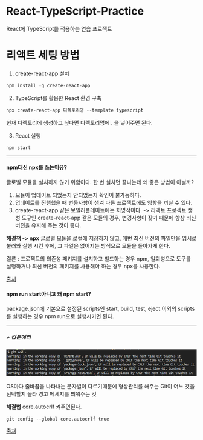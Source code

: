 # React-TypeScript-Practice

React에 TypeScript를 적용하는 연습 프로젝트

# 리액트 세팅 방법

1. create-react-app 설치

```ts
npm install -g create-react-app
```

2. TypeScript를 활용한 React 환경 구축

```ts
npx create-react-app 디렉토리명 --template typescript
```

현재 디렉토리에 생성하고 싶다면 디렉토리명에 . 을 넣어주면 된다.

3. React 실행

```
npm start
```

---

#### npm대신 npx를 쓰는이유?

글로벌 모듈을 설치하지 않기 위함이다. 한 번 설치면 끝나는데 왜 좋은 방법이 아닐까?

1. 모듈이 업데이트 되었는지 안되었는지 확인이 불가능하다.
2. 업데이트를 진행했을 때 변동사항이 생겨 다른 프로젝트에도 영향을 끼칠 수 있다.
3. create-react-app 같은 보일러플레이트에는 치명적이다.
   -> 리액트 프로젝트 생성 도구인 create-react-app 같은 모듈의 경우, 변경사항이 잦기 때문에 항상 최신 버전을 유지해 주는 것이 좋다.

**해결책 -> npx**
글로벌 모듈을 로컬에 저장하지 않고, 매번 최신 버전의 파일만을 임시로 불러와 실행 시킨 후에, 그 파일은 없어지는 방식으로 모듈을 돌아가게 한다.

결론 : 프로젝트의 의존성 패키지를 설치하고 빌드하는 경우 npm, 일회성으로 도구를 실행하거나 최신 버전의 패키지를 사용해야 하는 경우 npx를 사용한다.

[출처](https://ljh86029926.gitbook.io/coding-apple-react/undefined/npm-npx)

#### npm run start아니고 왜 npm start?

package.json에 기본으로 설정된 scripts인 start, build, test, eject 이외의 scripts를 실행하는 경우 npm run으로 실행시키면 된다.

---

##### + 갑분에러

![Alt text](image.png)

OS마다 줄바꿈을 나타내는 문자열이 다르기때문에 형상관리를 해주는 Git이 어느 것을 선택할지 몰라 경고 메세지를 띄워주는 것

**해결법**
core.autocrlf 켜주면된다.

```
git config --global core.autocrlf true
```

[출처](https://dabo-dev.tistory.com/13)
